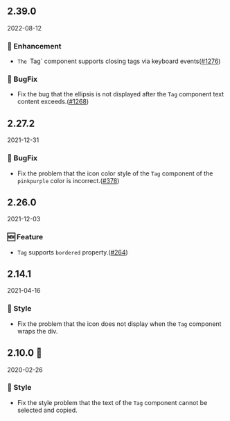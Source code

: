 ## 2.39.0

2022-08-12

### 💎 Enhancement

- `The `Tag` component supports closing tags via keyboard events([#1276](https://github.com/arco-design/arco-design/pull/1276))

### 🐛 BugFix

- Fix the bug that the ellipsis is not displayed after the `Tag` component text content exceeds.([#1268](https://github.com/arco-design/arco-design/pull/1268))

## 2.27.2

2021-12-31

### 🐛 BugFix

- Fix the problem that the icon color style of the `Tag` component of the `pinkpurple` color is incorrect.([#378](https://github.com/arco-design/arco-design/pull/378))

## 2.26.0

2021-12-03

### 🆕 Feature

- `Tag` supports `bordered` property.([#264](https://github.com/arco-design/arco-design/pull/264))

## 2.14.1

2021-04-16

### 💅 Style

- Fix the problem that the icon does not display when the `Tag` component wraps the div.



## 2.10.0 🏮

2020-02-26

### 💅 Style

- Fix the style problem that the text of the `Tag` component cannot be selected and copied.

